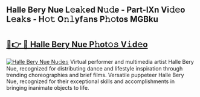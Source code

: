 ## Halle Bery Nue L𝚎a𝚔ed N𝚞𝚍e - Part-IXn Vi𝚍𝚎o L𝚎a𝚔s - H𝚘𝚝 O𝚗𝚕yf𝚊ns P𝚑𝚘tos MGBku

# <h2><a href="http://kf9c39.oniu.top/?m=Halle+Bery+Nue">🔗👉 🔴 Halle Bery Nue P𝚑ot𝚘𝚜 V𝚒d𝚎o</a></h2>

[![Halle Bery Nue Nu𝚍e𝚜](https://i.imgur.com/0qMVB7G.gif)](http://kf9c39.oniu.top/?m=Halle+Bery+Nue)
Virtual performer and multimedia artist Halle Bery Nue, recognized for distributing dance and lifestyle inspiration through trending choreographies and brief films. Versatile puppeteer Halle Bery Nue, recognized for their exceptional skills and accomplishments in bringing inanimate objects to life.  
